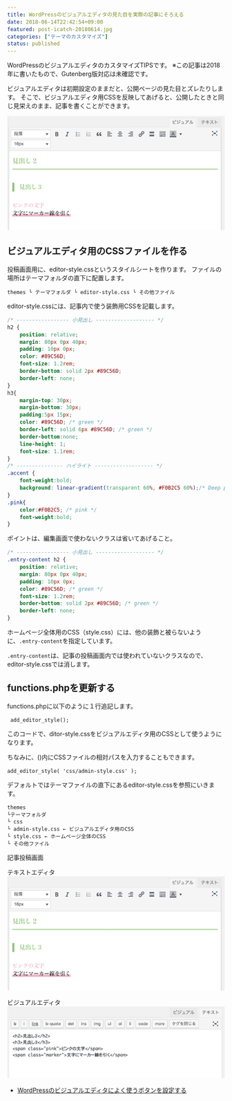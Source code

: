 ```yaml
---
title: WordPressのビジュアルエディタの見た目を実際の記事にそろえる
date: 2018-06-14T22:42:54+09:00
featured: post-icatch-20180614.jpg
categories: ["テーマのカスタマイズ"]
status: published
---
```



WordPressのビジュアルエディタのカスタマイズTIPSです。
※この記事は2018年に書いたもので、Gutenberg版対応は未確認です。

ビジュアルエディタは初期設定のままだと、公開ページの見た目とズレたりします。
そこで、ビジュアルエディタ用CSSを反映してあげると、公開したときと同じ見栄えのまま、記事を書くことができます。

![ビジュアルエディタ画面](SS-visual-editor-01.png)

## ビジュアルエディタ用のCSSファイルを作る

 投稿画面用に、editor-style.cssというスタイルシートを作ります。 ファイルの場所はテーマフォルダの直下に配置します。
 ```
 themes └ テーマフォルダ └ editor-style.css └ その他ファイル
 ```

 editor-style.cssには、記事内で使う装飾用CSSを記載します。

```css:title=editor-style.css
/* ----------------- 小見出し ------------------- */
h2 {
    position: relative;
    margin: 80px 0px 40px;
    padding: 10px 0px;
    color: #89C56D;
    font-size: 1.2rem;
    border-bottom: solid 2px #89C56D;
    border-left: none;
}
h3{
    margin-top: 30px;
    margin-bottom: 30px;
    padding:5px 15px;
    color: #89C56D; /* green */
    border-left: solid 6px #89C56D; /* green */
    border-bottom:none;
    line-height: 1;
    font-size: 1.1rem;
}
/* --------------- ハイライト ------------------- */
.accent {
    font-weight:bold;
    background: linear-gradient(transparent 60%, #F0B2C5 60%);/* Deep pink */
}
.pink{
    color:#F0B2C5; /* pink */
    font-weight:bold;
}
```

ポイントは、編集画面で使わないクラスは省いてあげること。
```css:title=style.css
/* ----------------- 小見出し ------------------- */
.entry-content h2 {
    position: relative;
    margin: 80px 0px 40px;
    padding: 10px 0px;
    color: #89C56D; /* green */
    font-size: 1.2rem;
    border-bottom: solid 2px #89C56D; /* green */
    border-left: none;
}
```

ホームページ全体用のCSS（style.css）には、他の装飾と被らないように、`.entry-content`を指定しています。

`.entry-content`は、記事の投稿画面内では使われていないクラスなので、editor-style.cssでは消します。

## functions.phpを更新する

functions.phpに以下のように１行追記します。

```php:title=functions.php
 add_editor_style();
```

このコードで、ditor-style.cssをビジュアルエディタ用のCSSとして使うようになります。


ちなみに、()内にCSSファイルの相対パスを入力することもできます。
```php:title=functions.php
add_editor_style( 'css/admin-style.css' );
```

デフォルトではテーマファイルの直下にあるeditor-style.cssを参照にいきます。
```
themes
└テーマフォルダ
└ css
└ admin-style.css ← ビジュアルエディタ用のCSS
└ style.css ← ホームページ全体のCSS
└ その他ファイル
```

記事投稿画面

テキストエディタ
![テキストエディタ](SS-visual-editor-01.png)

ビジュアルエディタ
![ビジュアルエディタ](SS-visual-editor-02.png)

 * [WordPressのビジュアルエディタによく使うボタンを設定する](/visual-editor-button-customize/)
